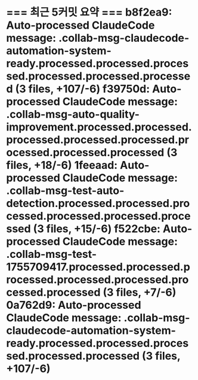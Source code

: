 === 최근 5커밋 요약 ===
b8f2ea9: Auto-processed ClaudeCode message: .collab-msg-claudecode-automation-system-ready.processed.processed.processed.processed.processed.processed (3 files, +107/-6)
f39750d: Auto-processed ClaudeCode message: .collab-msg-auto-quality-improvement.processed.processed.processed.processed.processed.processed.processed.processed (3 files, +18/-6)
1feeaad: Auto-processed ClaudeCode message: .collab-msg-test-auto-detection.processed.processed.processed.processed.processed.processed (3 files, +15/-6)
f522cbe: Auto-processed ClaudeCode message: .collab-msg-test-1755709417.processed.processed.processed.processed.processed.processed.processed (3 files, +7/-6)
0a762d9: Auto-processed ClaudeCode message: .collab-msg-claudecode-automation-system-ready.processed.processed.processed.processed.processed (3 files, +107/-6)
=======================
